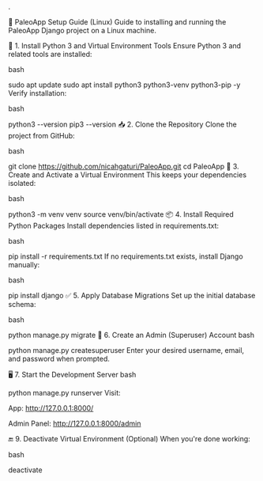 .

🚀 PaleoApp Setup Guide (Linux)
Guide to installing and running the PaleoApp Django project on a Linux machine.

🔧 1. Install Python 3 and Virtual Environment Tools
Ensure Python 3 and related tools are installed:

bash

sudo apt update
sudo apt install python3 python3-venv python3-pip -y
Verify installation:

bash

python3 --version
pip3 --version
📥 2. Clone the Repository
Clone the project from GitHub:

bash

git clone https://github.com/nicahgaturi/PaleoApp.git
cd PaleoApp
🧱 3. Create and Activate a Virtual Environment
This keeps your dependencies isolated:

bash


python3 -m venv venv
source venv/bin/activate
📦 4. Install Required Python Packages
Install dependencies listed in requirements.txt:

bash


pip install -r requirements.txt
If no requirements.txt exists, install Django manually:

bash


pip install django
✅ 5. Apply Database Migrations
Set up the initial database schema:

bash


python manage.py migrate
🔐 6. Create an Admin (Superuser) Account
bash

python manage.py createsuperuser
Enter your desired username, email, and password when prompted.

🖥 7. Start the Development Server
bash

python manage.py runserver
Visit:

App: http://127.0.0.1:8000/

Admin Panel: http://127.0.0.1:8000/admin


🔚 9. Deactivate Virtual Environment (Optional)
When you're done working:

bash

deactivate
